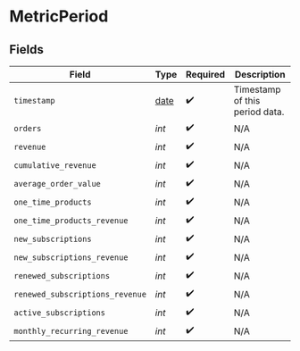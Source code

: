 # MetricPeriod


## Fields

| Field                                                                | Type                                                                 | Required                                                             | Description                                                          |
| -------------------------------------------------------------------- | -------------------------------------------------------------------- | -------------------------------------------------------------------- | -------------------------------------------------------------------- |
| `timestamp`                                                          | [date](https://docs.python.org/3/library/datetime.html#date-objects) | :heavy_check_mark:                                                   | Timestamp of this period data.                                       |
| `orders`                                                             | *int*                                                                | :heavy_check_mark:                                                   | N/A                                                                  |
| `revenue`                                                            | *int*                                                                | :heavy_check_mark:                                                   | N/A                                                                  |
| `cumulative_revenue`                                                 | *int*                                                                | :heavy_check_mark:                                                   | N/A                                                                  |
| `average_order_value`                                                | *int*                                                                | :heavy_check_mark:                                                   | N/A                                                                  |
| `one_time_products`                                                  | *int*                                                                | :heavy_check_mark:                                                   | N/A                                                                  |
| `one_time_products_revenue`                                          | *int*                                                                | :heavy_check_mark:                                                   | N/A                                                                  |
| `new_subscriptions`                                                  | *int*                                                                | :heavy_check_mark:                                                   | N/A                                                                  |
| `new_subscriptions_revenue`                                          | *int*                                                                | :heavy_check_mark:                                                   | N/A                                                                  |
| `renewed_subscriptions`                                              | *int*                                                                | :heavy_check_mark:                                                   | N/A                                                                  |
| `renewed_subscriptions_revenue`                                      | *int*                                                                | :heavy_check_mark:                                                   | N/A                                                                  |
| `active_subscriptions`                                               | *int*                                                                | :heavy_check_mark:                                                   | N/A                                                                  |
| `monthly_recurring_revenue`                                          | *int*                                                                | :heavy_check_mark:                                                   | N/A                                                                  |